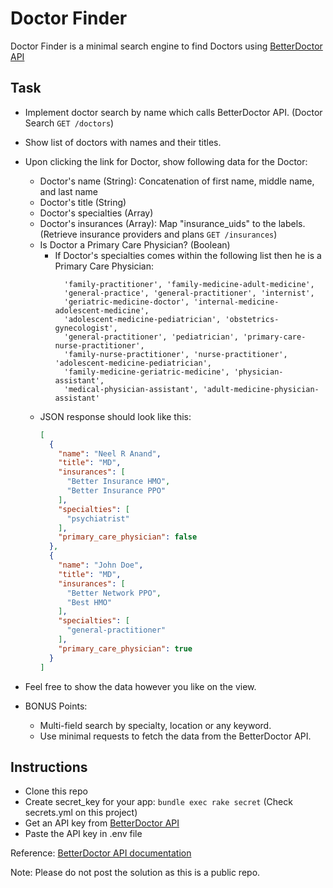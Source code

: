 # Doctor Finder
Doctor Finder is a minimal search engine to find Doctors using [BetterDoctor API](https://developer.betterdoctor.com/)

## Task
* Implement doctor search by name which calls BetterDoctor API. (Doctor Search `GET /doctors`)
* Show list of doctors with names and their titles.
* Upon clicking the link for Doctor, show following data for the Doctor:
  * Doctor's name (String): Concatenation of first name, middle name, and last name
  * Doctor's title (String)
  * Doctor's specialties (Array)
  * Doctor's insurances (Array): Map "insurance_uids" to the labels. (Retrieve insurance providers and plans `GET /insurances`)
  * Is Doctor a Primary Care Physician? (Boolean) 
    * If Doctor's specialties comes within the following list then he is a Primary Care Physician:
      ```
        'family-practitioner', 'family-medicine-adult-medicine',
        'general-practice', 'general-practitioner', 'internist',
        'geriatric-medicine-doctor', 'internal-medicine-adolescent-medicine',
        'adolescent-medicine-pediatrician', 'obstetrics-gynecologist',
        'general-practitioner', 'pediatrician', 'primary-care-nurse-practitioner',
        'family-nurse-practitioner', 'nurse-practitioner', 'adolescent-medicine-pediatrician',
        'family-medicine-geriatric-medicine', 'physician-assistant',
        'medical-physician-assistant', 'adult-medicine-physician-assistant'
      ```
  * JSON response should look like this: 
    ```json
    [
      {
        "name": "Neel R Anand",
        "title": "MD",
        "insurances": [
          "Better Insurance HMO",
          "Better Insurance PPO"
        ],
        "specialties": [
          "psychiatrist"
        ],
        "primary_care_physician": false
      },
      {
        "name": "John Doe",
        "title": "MD",
        "insurances": [
          "Better Network PPO",
          "Best HMO"
        ],
        "specialties": [
          "general-practitioner"
        ],
        "primary_care_physician": true
      }
    ]
    ```
* Feel free to show the data however you like on the view.

* BONUS Points:
  * Multi-field search by specialty, location or any keyword.
  * Use minimal requests to fetch the data from the BetterDoctor API.  

## Instructions
* Clone this repo
* Create secret_key for your app: `bundle exec rake secret` (Check secrets.yml on this project)
* Get an API key from [BetterDoctor API](https://developer.betterdoctor.com/)
* Paste the API key in .env file

Reference: [BetterDoctor API documentation](https://developer.betterdoctor.com/documentation15#/)

Note: Please do not post the solution as this is a public repo.
